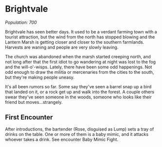 # Brightvale
_Population: 700_

Brightvale has seen better days. It used to be a verdant farming town with a tourist attraction, but the wind from the north has stopped blowing and the Lantern Marsh is getting closer and closer to the southern farmlands. Harvests are waning and people are very slowly leaving.

The church was abandoned when the marsh started creeping north, and not long after that the first idiot to go wandering at night was lost to the fog and the will-o'-wisps.
Lately, there have been some odd happenings. Not odd enough to draw the militia or mercenaries from the cities to the south, but they're making people uneasy. 

It's all been rumors so far. Some say they've seen a barrel snap up a bird that landed on it, or a rock get up and walk into the forest. A couple others swear they've seen someone in the woods, someone who looks like their friend but moves...strangely.

## First Encounter
After introductions, the bartender (Rose, disguised as Lump) sets a tray of drinks on the table. One or more of them is a baby mimic, and it attacks whoever takes a drink. See encounter Baby Mimic Fight.